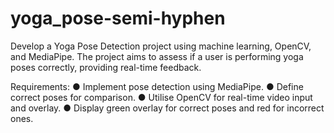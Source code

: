 # yoga_pose-semi-hyphen
Develop a Yoga Pose Detection project using machine learning, OpenCV, and MediaPipe. The project aims to assess if a user is performing yoga poses correctly, providing real-time feedback.


Requirements:
● Implement pose detection using MediaPipe.
● Define correct poses for comparison.
● Utilise OpenCV for real-time video input and overlay.
● Display green overlay for correct poses and red for incorrect ones.

